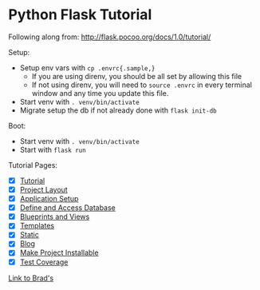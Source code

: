# Python Flask Tutorial

Following along from: http://flask.pocoo.org/docs/1.0/tutorial/

Setup:
- Setup env vars with `cp .envrc{.sample,}`
  - If you are using direnv, you should be all set by allowing this file
  - If not using direnv, you will need to `source .envrc` in every terminal window and any time you update this file.
- Start venv with `. venv/bin/activate`
- Migrate setup the db if not already done with `flask init-db`

Boot:
- Start venv with `. venv/bin/activate`
- Start with `flask run`

Tutorial Pages:
- [X] [Tutorial](http://flask.pocoo.org/docs/1.0/tutorial/)
- [X] [Project Layout](http://flask.pocoo.org/docs/1.0/tutorial/layout/)
- [X] [Application Setup](http://flask.pocoo.org/docs/1.0/tutorial/factory/)
- [X] [Define and Access Database](http://flask.pocoo.org/docs/1.0/tutorial/database/)
- [X] [Blueprints and Views](http://flask.pocoo.org/docs/1.0/tutorial/views/)
- [X] [Templates](http://flask.pocoo.org/docs/1.0/tutorial/templates/)
- [X] [Static](http://flask.pocoo.org/docs/1.0/tutorial/static/)
- [X] [Blog](http://flask.pocoo.org/docs/1.0/tutorial/blog/)
- [X] [Make Project Installable](http://flask.pocoo.org/docs/1.0/tutorial/install/)
- [X] [Test Coverage](http://flask.pocoo.org/docs/1.0/tutorial/tests/)

[Link to Brad's](https://github.com/bradleyjay/flask_tutorial)
